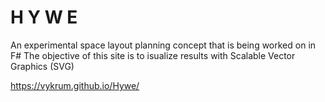 # H Y W E

An experimental space layout planning concept that is being worked on in F#
The objective of this site is to isualize results with Scalable Vector Graphics (SVG)

https://vykrum.github.io/Hywe/
